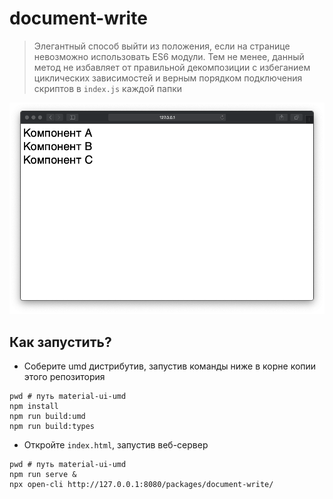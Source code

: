 # document-write

> Элегантный способ выйти из положения, если на странице невозможно использовать ES6 модули. Тем не менее, данный метод не избавляет от правильной декомпозиции с избеганием циклических зависимостей и верным порядком подключения скриптов в `index.js` каждой папки

![screenshot](./screenshot.png)

## Как запустить?

 - Соберите umd дистрибутив, запустив команды ниже в корне копии этого репозитория

```
pwd # путь material-ui-umd
npm install
npm run build:umd
npm run build:types
```

 - Откройте `index.html`, запустив веб-сервер

```
pwd # путь material-ui-umd
npm run serve &
npx open-cli http://127.0.0.1:8080/packages/document-write/
```
